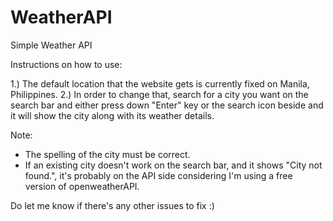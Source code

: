 # WeatherAPI
Simple Weather API

Instructions on how to use:

1.) The default location that the website gets is currently fixed on Manila, Philippines.
2.) In order to change that, search for a city you want on the search bar and either press down "Enter" key or the search icon beside and it will show the city along with its weather details.

Note:
- The spelling of the city must be correct.
- If an existing city doesn't work on the search bar, and it shows "City not found.", it's probably on the API side considering I'm using a free version of openweatherAPI.

Do let me know if there's any other issues to fix :) 
